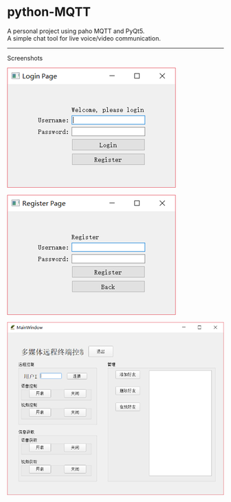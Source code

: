 # python-MQTT  
A personal project using paho MQTT and PyQt5.  
A simple chat tool for live voice/video communication.  

**************************************************************************

Screenshots  
  
![screenshot01](https://raw.githubusercontent.com/deep-river/python-MQTT/master/Screenshots/1.png)  
  
![screenshot01](https://raw.githubusercontent.com/deep-river/python-MQTT/master/Screenshots/2.png)  
  
![screenshot01](https://raw.githubusercontent.com/deep-river/python-MQTT/master/Screenshots/3.png)  
  
